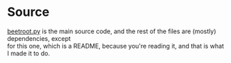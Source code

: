 # Source

[beetroot.py](./beetroot.py) is the main source code, and the rest of the files are (mostly) dependencies, except<br>
for this one, which is a README, because you're reading it, and that is what I made it to do.